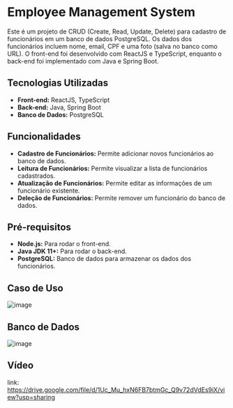# Employee Management System

Este é um projeto de CRUD (Create, Read, Update, Delete) para cadastro de funcionários em um banco de dados PostgreSQL. Os dados dos funcionários incluem nome, email, CPF e uma foto (salva no banco como URL). O front-end foi desenvolvido com ReactJS e TypeScript, enquanto o back-end foi implementado com Java e Spring Boot.

## Tecnologias Utilizadas

- **Front-end:** ReactJS, TypeScript
- **Back-end:** Java, Spring Boot
- **Banco de Dados:** PostgreSQL

## Funcionalidades

- **Cadastro de Funcionários:** Permite adicionar novos funcionários ao banco de dados.
- **Leitura de Funcionários:** Permite visualizar a lista de funcionários cadastrados.
- **Atualização de Funcionários:** Permite editar as informações de um funcionário existente.
- **Deleção de Funcionários:** Permite remover um funcionário do banco de dados.

## Pré-requisitos

- **Node.js:** Para rodar o front-end.
- **Java JDK 11+:** Para rodar o back-end.
- **PostgreSQL:** Banco de dados para armazenar os dados dos funcionários.

## Caso de Uso
![image](https://github.com/IvoJP1/CRUDesafio/assets/88736020/76988783-ff67-4cd8-b54a-f1054ada5db7)

## Banco de Dados
![image](https://github.com/IvoJP1/CRUDesafio/assets/88736020/80e2f354-35fe-4e77-9aa6-6bed97a06df6)

## Vídeo
link: https://drive.google.com/file/d/1Uc_Mu_hxN6FB7btmGc_Q9v72dVdEs9iX/view?usp=sharing



